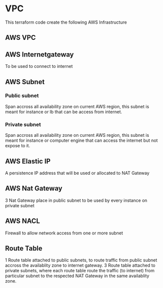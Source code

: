# VPC
This terraform code create the following AWS Infrastructure

## AWS VPC
## AWS Internetgateway
To be used to connect to internet

## AWS Subnet
### Public subnet
Span accross all availability zone on current AWS region, this subnet is meant for instance or lb that can be access from internet.

### Private subnet
Span accross all availability zone on current AWS region, this subnet is meant for instance or computer engine that can access the internet but not expose to it.

## AWS Elastic IP
A persistence IP address that will be used or allocated to NAT Gateway

## AWS Nat Gateway
3 Nat Gateway place in public subnet to be used by every instance on private subnet

## AWS NACL
Firewall to allow network access from one or more subnet

## Route Table
1 Route table attached to public subnets, to route traffic from public subnet accross the availablity zone to internet gateway.
3 Route table attached to private subnets, where each route table route the traffic (to internet) from particular subnet to the respected NAT Gateway in the same availablity zone.
